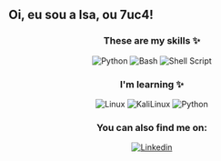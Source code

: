 ## Oi, eu sou a Isa, ou 7uc4! 


 <div align=center>

  ### These are my skills ✨
  
<div  width="47%" style="display: inline_block" >

  <img alt="Python" src="https://img.shields.io/badge/Python-3776AB?style=for-the-badge&logo=python&logoColor=white" />
  <img alt="Bash" src="https://img.shields.io/badge/GNU%20Bash-4EAA25?style=for-the-badge&logo=GNU%20Bash&logoColor=white)](https://img.shields.io/badge/GNU%20Bash-4EAA25?style=for-the-badge&logo=GNU%20Bash&logoColor=white)"/>
  <img alt="Shell Script" src="https://img.shields.io/badge/Shell_Script-121011?style=for-the-badge&logo=gnu-bash&logoColor=white" /> 

  ### I'm learning ✨
  <img alt="Linux" src="https://img.shields.io/badge/Linux-FCC624?style=for-the-badge&logo=linux&logoColor=black" />
  <img alt="KaliLinux" src="https://img.shields.io/badge/Kali_Linux-557C94?style=for-the-badge&logo=kali-linux&logoColor=white" />
  <img alt="Python" src="https://img.shields.io/badge/Python-14354C?style=for-the-badge&logo=python&logoColor=white" />
  
  ### You can also find me on:
  
[![Linkedin](https://img.shields.io/badge/LinkedIn-0077B5?style=for-the-badge&logo=linkedin&logoColor=white)](https://www.linkedin.com/in/isabelle-plothow/)

   
</div>
